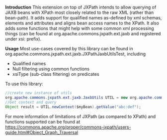 **Introduction** 
This extension on top of JXPath intends to allow querying of JAXB beans with XPath most closely related to the raw XML (rather than bean-path). 
It adds support for qualified names as-defined by xml schemas, elements and attributes and aligns bean access names to the XPath.
It also adds some functions that might help with some common xml processing things (can be found at org.apache.commons.jxpath.ext.jaxb and registered under xsi: prefix).

**Usage** 
Most use-cases covered by this library can be found in org.apache.commons.jxpath.ext.jaxb.JXPathJaxbUtilsTest, including
* Qualified names
* Null filtering using common functions
* xsiType (sub-class filtering) on predicates

To use this library:
```java
//create new instance of utils
org.apache.commons.jxpath.ext.jaxb.JaxbUtils UTIL = new org.apache.commons.jxpath.ext.jaxb.JaxbUtils(NamespacesMap);
//Get context and query
Object result = UTIL.newContext($myBean).getValue("abc:def");
```

For more information of limitations of JXPath (as compared to XPath) and functions supported can be found at https://commons.apache.org/proper/commons-jxpath/users-guide.html#Object_Graph_Traversal 